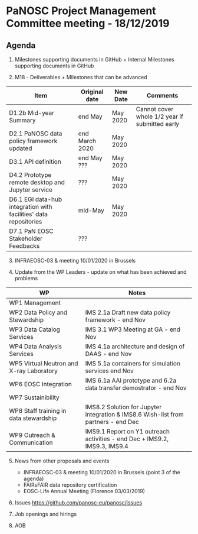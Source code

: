 PaNOSC Project Management Committee meeting - 18/12/2019
========================================================

Agenda
------	

1. Milestones supporting documents in GitHub + Internal Milestones supporting documents in GitHub

2. M18 - Deliverables + Milestones that can be advanced

| Item | Original date | New Date | Comments |
| ---- | ------------- | -------- | -------- |
| D1.2b Mid-year Summary | end May | May 2020 | Cannot cover whole 1/2 year if submitted early |
| D2.1 PaNOSC data policy framework updated | end March 2020 | May 2020 | |
| D3.1 API definition | end May ??? | May 2020 | |
| D4.2 Prototype remote desktop and Jupyter service | ??? | May 2020 | | 
| D6.1 EGI data-hub integration with facilities' data repositories | mid-May | May 2020 | |
| D7.1 PaN EOSC Stakeholder Feedbacks | ??? |  |

3. INFRAEOSC-03 & meeting 10/01/2020 in Brussels

4. Update from the WP Leaders - update on what has been achieved and problems

| WP | Notes |
| -- | ----- |
| WP1 Management |  |
| WP2 Data Policy and Stewardship | IMS 2.1a Draft new data policy framework - end Nov | 
| WP3 Data Catalog Services | IMS 3.1 WP3 Meeting at GA - end Nov | 
| WP4 Data Analysis Services | IMS 4.1a architecture and design of DAAS - end Nov | 
| WP5 Virtual Neutron and X-ray Laboratory | IMS 5.1a containers for simulation services end Nov | 
| WP6 EOSC Integration | IMS 6.1a AAI prototype and 6.2a data transfer demostrator - end Nov | 
| WP7 Sustainibility |  | 
| WP8 Staff training in data stewardship | IMS8.2 Solution for Jupyter integration & IMS8.6 Wish-list from partners - end Dec | 
| WP9 Outreach & Communication | IMS9.1 Report on Y1 outreach activities - end Dec + IMS9.2, IMS9.3, IMS9.4 | 

5. News from other proposals and events
    * INFRAEOSC-03 & meeting 10/01/2020 in Brussels (point 3 of the agenda)
    * FAIRsFAIR data repository certification
    * EOSC-Life Annual Meeting (Florence 03/03/2019)

6. Issues https://github.com/panosc-eu/panosc/issues

7. Job openings and hirings

8. AOB
